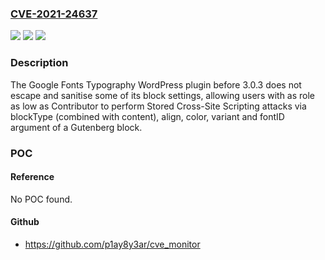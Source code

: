 ### [CVE-2021-24637](https://cve.mitre.org/cgi-bin/cvename.cgi?name=CVE-2021-24637)
![](https://img.shields.io/static/v1?label=Product&message=Fonts%20Plugin%20%7C%20Google%20Fonts%20Typography&color=blue)
![](https://img.shields.io/static/v1?label=Version&message=3.0.3%3C%203.0.3%20&color=brighgreen)
![](https://img.shields.io/static/v1?label=Vulnerability&message=CWE-79%20Cross-site%20Scripting%20(XSS)&color=brighgreen)

### Description

The Google Fonts Typography WordPress plugin before 3.0.3 does not escape and sanitise some of its block settings, allowing users with as role as low as Contributor to perform Stored Cross-Site Scripting attacks via blockType (combined with content), align, color, variant and fontID argument of a Gutenberg block.

### POC

#### Reference
No POC found.

#### Github
- https://github.com/p1ay8y3ar/cve_monitor

